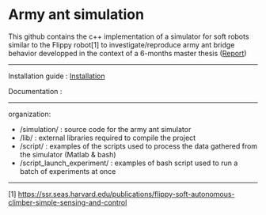 # Army ant simulation
This github contains the c++ implementation of a simulator for soft robots similar to the Flippy robot[1] to investigate/reproduce army ant bridge behavior developped in the context of a 6-months master thesis ([Report](../../Report/Master_Thesis_HOUEL.pdf)) 

***
Installation guide : [Installation](../../wiki/Installation-guide)

Documentation :

***
organization:
  * /simulation/ :                source code for the army ant simulator
  * /lib/ :                       external libraries required to compile the project
  * /script/ :                    examples of the scripts used to process the data gathered from the simulator (Matlab & bash)
  * /script_launch_experiment/ :  examples of bash script used to run a batch of experiments at once





***
[1] https://ssr.seas.harvard.edu/publications/flippy-soft-autonomous-climber-simple-sensing-and-control
